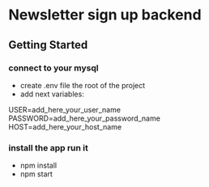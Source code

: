 # Newsletter sign up backend

## Getting Started

### connect to your mysql

- create .env file the root of the project
- add next variables:

USER=add_here_your_user_name \
PASSWORD=add_here_your_password_name \
HOST=add_here_your_host_name

### install the app run it

- npm install
- npm start
